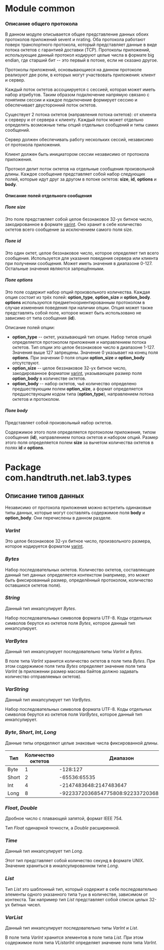 # Module common

### Описание общего протокола

В данном модуле описывается общее представление данных обоих протоколов 
приложений sevent и nrating. Оба протокола работают поверх транспортного 
протокола, который представляет данные в виде потока октетов с гарантией 
доставки (TCP). Протоколы приложений, использующие данный протокол кодируют 
целые числа в формате big endian, где старший бит -- это первый в потоке, 
если не сказано другое.

Протоколы приложений, основывающиеся на данном протоколе реализуют две роли, 
в которых могут участвовать приложения: клиент и сервер.

Каждый поток октетов ассоциируется с сессией, которая может иметь набор 
атрибутов. Таким образом подключение напрямую связано с понятием сессии и 
каждое подключение формирует сессию и обеспечивает двусторонний поток октетов.

Существует 2 потока октетов (направления потока октетов): от клиента к серверу 
и от сервера к клиенту. Каждый поток может отдельно определять возможные 
типы опций отдельных сообщений и типы самих сообщений.

Сервер должен обеспечивать работу нескольких сессий, независимо от протокола 
приложения.

Клиент должен быть инициатором сессии независимо от протокола приложения.

Протокол делит поток октетов на отдельные сообщения произвольной длины. 
Каждое сообщение представляет собой набор следующих полей, которые идут друг 
за другом в потоке октетов: **size**, **id**, **options** и **body**. 

#### Описание полей отдельного сообщения

##### Поле **size** 

Это поле представляет собой целое беззнаковое 32-ух битное число, 
закодированное в формате [varint]. Оно хранит в себе количество октетов 
всего сообщение за исключением самого поля size.

##### Поле **id**

Это один октет, целое беззнаковое число, которое определяет тип всего
сообщения. Используется для указания поведения сервера или клиента при получении
сообщения. Может иметь значения в диапазоне 0-127. Остальные значения 
являются запрещёнными.

##### Поле **options**

Это поле содержит набор опций произвольного количества. Каждая опция состоит 
из трёх полей: **option_type**, **option_size** и **option_body**. 
**options** используются предметноориентированным протоколом в случае 
изменения поведения при наличии опции. Опция может также представлять собой
поле, которое может быть использовано не зависимо от типа сообщения 
(**id**).

Описание полей опции:

* **option_type** -- октет, указывающий тип опции. Набор типов опций 
  определяется протоколом приложения и направлением потока октетов. Тип опции 
  это целое беззнаковое число в диапазоне 1-127. Значения выше 127 запрещены. 
  Значение 0 указывает на конец поля **options**. При значении 0 поля опции 
  **option_size** и **option_body** отсутствуют.
* **option_size** -- целое беззнаковое 32-ух битное число, закодированное 
  форматом [varint], указывающее размер поля **option_body** в количестве 
  октетов.
* **option_body** -- набор октетов, чьё количество определено предшествующим 
  полем **option_size**, а формат определяется предшествующим кодом типа 
  (**option_type**), направлением потока октетов и протоколом.

##### Поле **body**

Представляет собой произвольный набор октетов.

Содержимое этого поля определяется протоколом приложения, типом сообщения 
(**id**), направлением потока октетов и набором опций. Размер этого поля 
определяется полем **size** за вычетом количества октетов в полях **id** и 
**options**.

# Package com.handtruth.net.lab3.types

## Описание типов данных

Независимо от протокола приложения можно встретить одинаковые типы данных, 
которые могут составлять содержимое поля **body** и **option_body**. Они 
перечислены в данном разделе.

### *VarInt*

Это целое беззнаковое 32-ух битное число, произвольного размера, которое 
кодируется форматом [varint].

### *Bytes*

Набор последовательных октетов. Количество октетов, составляющее
данный тип данных определяется контекстом (например, это может быть 
фиксированный размер, определённый протоколом, количество оставшихся октетов 
поля).

### *String*

Данный тип инкапсулирует *Bytes*.

Набор последовательных символов формата UTF-8. Коды отдельных символов 
берутся из октетов поля *Bytes*, которое данный тип инкапсулирует.

### *VarBytes*

Данный тип инкапсулирует последовательно типы *VarInt* и *Bytes*.

В поле типа *VarInt* хранится количество октетов в поле типа *Bytes*. При этом 
содержимое поля типа *Bytes* определяет значение поля типа *VarInt* (в 
приложении размер массива байтов должно задавать количество отправляемых 
октетов).

### *VarString*

Данный тип инкапсулирует тип *VarBytes*.

Набор последовательных символов формата UTF-8. Коды отдельных символов
берутся из октетов поля *VarBytes*, которое данный тип инкапсулирует.

### *Byte*, *Short*, *Int*, *Long*

Данные типы определяют целые знаковые числа фиксированной длины.

|Тип  |Количество октетов|Диапазон                                |
|-----|------------------|----------------------------------------|
|Byte |1                 |-128:127                                |
|Short|2                 |-65536:65535                            |
|Int  |4                 |-2147483648:2147483647                  |
|Long |8                 |-9223372036854775808:9223372036854775807|

### *Float*, *Double*

Дробное число с плавающей запятой, формат IEEE 754.

Тип *Float* одинарной точности, а *Double* расширенной.

### *Time*

Данный тип инкапсулирует тип *Long*.

Этот тип представляет собой количество секунд в формате UNIX. Значение 
храниться в инкапсулированном типе *Long*.

### *List<Type>*

Тип *List<Type>* это шаблонный тип, который содержит в себе последовательно 
элементы одного указанного типа `Type` в количестве, зависимом от контекста. 
Так например тип *List<Int>* представляет собой список целых 32-ух битных чисел.

### *VarList<Type>*

Данный тип инкапсулирует последовательно типы *VarInt* и *List<Type>*.

В поле типа *VarInt* хранится элементов в поле типа *List<Type>*. При 
этом содержимое поля типа *VList<Type>arInt* определяет значение поля типа
*VarInt*.

[varint]: https://developers.google.com/protocol-buffers/docs/encoding#varints
